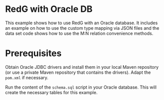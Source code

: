 # RedG with Oracle DB

This example shows how to use RedG with an Oracle database. It includes an example on how to use the custom type mapping via JSON files
and the data set code shows how to use the M:N relation convenience methods.
 
# Prerequisites

Obtain Oracle JDBC drivers and install them in your local Maven repository (or use a private Maven repository that contains the drivers). Adapt the `pom.xml` if necessary.

Run the content of the `schema.sql` script in your Oracle database. This will create the necessary tables for this example.